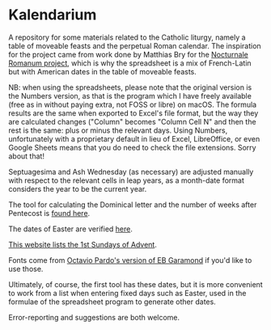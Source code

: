 # Kalendarium

A repository for some materials related to the Catholic liturgy, namely a table of moveable feasts and the perpetual Roman calendar. The inspiration for the project came from work done by Matthias Bry for the [Nocturnale Romanum project](https://github.com/Nocturnale-Romanum), which is why the spreadsheet is a mix of French-Latin but with American dates in the table of moveable feasts.

NB: when using the spreadsheets, please note that the original version is the Numbers version, as that is the program which I have freely available (free as in without paying extra, not FOSS or libre) on macOS. The formula results are the same when exported to Excel's file format, but the way they are calculated changes ("Column" becomes "Column Cell N" and then the rest is the same: plus or minus the relevant days. Using Numbers, unfortunately with a proprietary default in lieu of Excel, LibreOffice, or even Google Sheets means that you do need to check the file extensions. Sorry about that!

Septuagesima and Ash Wednesday (as necessary) are adjusted manually with respect to the relevant cells in leap years, as a month-date format considers the year to be the current year.

The tool for calculating the Dominical letter and the number of weeks after Pentecost is [found here](https://webspace.science.uu.nl/~gent0113/easter/easter_text2c.htm).

The dates of Easter are verified [here](https://www.assa.org.au/edm#Method).

[This website lists the 1st Sundays of Advent](https://www.timeanddate.com/holidays/us/first-sunday-advent).

Fonts come from [Octavio Pardo's version of EB Garamond](https://github.com/octaviopardo/EBGaramond12) if you'd like to use those.

Ultimately, of course, the first tool has these dates, but it is more convenient to work from a list when entering fixed days such as Easter, used in the formulae of the spreadsheet program to generate other dates.

Error-reporting and suggestions are both welcome.
